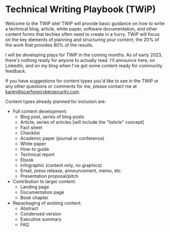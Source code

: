 # Technical Writing Playbook (TWiP)

Welcome to the TWiP site! TWiP will provide basic guidance on how to write a technical blog, article, white paper, software documentation, and other content forms that techies often need to create in a hurry. TWiP will focus on the key elements of planning and structuring your content, the 20% of the work that provides 80% of the results.

I will be developing plays for TWiP in the coming months. As of early 2023, there's nothing ready for anyone to actually read. I'll announce here, on LinkedIn, and on my blog when I've got some content ready for community feedback.

If you have suggestions for content types you'd like to see in the TWiP or any other questions or comments for me, please contact me at karen@scarfonecybersecurity.com. 

Content types already planned for inclusion are:
* Full content development:
  * Blog post, series of blog posts
  * Article, series of articles [will include the "listicle" concept]
  * Fact sheet
  * Checklist
  * Academic paper (journal or conference)
  * White paper
  * How-to guide
  * Technical report
  * Ebook
  * Infographic (content only, no graphics)
  * Email, press release, announcement, memo, etc.
  * Presentation proposal/pitch
* Contribution to larger content:
  * Landing page
  * Documentation page
  * Book chapter
* Repackaging of existing content:
  * Abstract
  * Condensed version
  * Executive summary
  * FAQ
